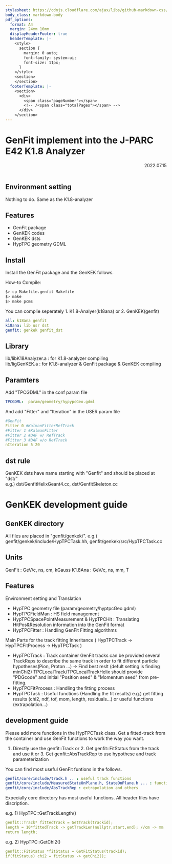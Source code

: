 ```yaml
---
stylesheet: https://cdnjs.cloudflare.com/ajax/libs/github-markdown-css/2.10.0/github-markdown.min.css
body_class: markdown-body
pdf_options:
  format: A4
  margin: 24mm 16mm
  displayHeaderFooter: true
  headerTemplate: |-
    <style>
      section {
        margin: 0 auto;
        font-family: system-ui;
        font-size: 11px;
      }
    </style>
    <section>
    </section>
  footerTemplate: |-
    <section>
      <div>
        <span class="pageNumber"></span>
        <!-- /<span class="totalPages"></span> -->
      </div>
    </section>
---
```



GenFit implement into the J-PARC E42 K1.8 Analyzer
====================

<div style="text-align: right;">
 2022.07.15
 </div><br>

## Environment setting

   Nothing to do. Same as the K1.8-analyzer

## Features

   - GenFit package
   - GenKEK codes
   - GenKEK dsts
   - HypTPC geometry GDML

## Install

   Install the GenFit package and the GenKEK follows.

   How-to Compile:
   ```sh
   $> cp Makefile.genfit Makefile
   $> make
   $> make pcms
   ```
   You can complie seperately 1. K1.8-Analyer(k18ana) or 2. GenKEK(genfit)

   ```yml
   all: k18ana genfit
   k18ana: lib usr dst
   genfit: genkek genfit_dst
   ```

## Library

   lib/libK18Analyzer.a : for K1.8-analyzer compiling \
   lib/ligGenKEK.a : for K1.8-analyzer & GenFit package & GenKEK compiling


## Paramters

   Add "TPCGDML" in the conf param file
   ```yml
   TPCGDML:  param/geometry/hypypcGeo.gdml
   ```

   And add "Fitter" and "Iteration" in the USER param file
   ```yml
   #GenFit
   Fitter 0 #KalmanFitterRefTrack
   #Fitter 1 #KalmanFitter
   #Fitter 2 #DAF w/ RefTrack
   #Fitter 3 #DAF w/o RefTrack
   nIteration 5 20
   ```

## dst rule

   GenKEK dsts have name starting with "Genfit" and should be placed at "dst/" \
   e.g.) dst/GenfitHelixGeant4.cc, dst/GenfitSkeleton.cc

GenKEK development guide
====================

## GenKEK directory

   All files are placed in "genfit/genkek/".
   e.g.) genfit/genkek/include/HypTPCTask.hh, genfit/genkek/src/HypTPCTask.cc

## Units

   GenFit : GeV/c, ns, cm, kGauss
   K1.8Ana : GeV/c, ns, mm, T

## Features

   Environment setting and Translation

   - HypTPC geometry file (param/geometry/hyptpcGeo.gdml)
   - HypTPCFieldMan : HS field management
   - HypTPCSpacePointMeasurement & HypTPCHit : Translating HitPos&Resolution information into the GenFit format
   - HypTPCFitter : Handling GenFit Fitting algorithms

   Main Parts for the track fitting
   Inheritance ( HypTPCTrack -> HypTPCFitProcess -> HypTPCTask )

   - HypTPCTrack : Track container
   GenFit tracks can be provided several TrackReps to describe the same track in order to fit different particle hypotheses(Pion, Proton ...) -> Find best reslt (defult setting is finding minChi2)
   TPCLocalTrack/TPCLocalTrackHelix should provide "PDGcode" and initial "Position seed" & "Momentum seed" from pre-fitting.
   - HypTPCFitProcess : Handling the fitting process
   - HypTPCTask : Useful functions (Handling the fit results)
   e.g.) get fitting results (chi2, ndf, tof, mom, length, residuals...) or useful functions (extrapolation...)

## development guide

   Please add more functions in the HypTPCTask class.
   Get a fitted-track from the container and use GenFit functions to work the way you want.
   1. Directly use the genfit::Track or 2. Get genfit::FitStatus from the track and use it or 3. Get genfit::AbsTrackRep to use hypothese and track parameterization

   You can find most useful GenFit funtions in the follows.
   ```yml
   genfit/core/include/track.h .. : useful track functions
   genfit/core/include/MeasuredStateOnPlane.h, StateOnPlane.h ... : functions for State vector
   genfit/core/include/AbsTrackRep : extrapolation and others
   ```
   Expecially core directory has most useful functions.
   All header files have discription.

   e.g. 1) HypTPC::GetTrackLength()
   ```yml
   genfit::Track* fittedTrack = GetTrack(trackid);
   length = 10*fittedTrack -> getTrackLen(nullptr,start,end); //cm -> mm
   return length;
   ```

   e.g. 2) HypTPC::GetChi2()
   ```yml
   genfit::FitStatus *fitStatus = GetFitStatus(trackid);
   if(fitStatus) chi2 = fitStatus -> getChi2();
   ```